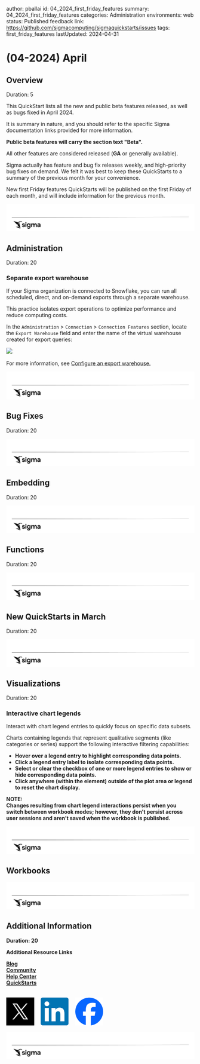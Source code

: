 author: pballai
id: 04_2024_first_friday_features
summary: 04_2024_first_friday_features
categories: Administration
environments: web
status: Published
feedback link: https://github.com/sigmacomputing/sigmaquickstarts/issues
tags: first_friday_features
lastUpdated: 2024-04-31


# (04-2024) April
<!-- The above name is what appears on the website and is searchable. -->

## Overview 
Duration: 5 

This QuickStart lists all the new and public beta features released, as well as bugs fixed in April 2024.

It is summary in nature, and you should refer to the specific Sigma documentation links provided for more information.

**Public beta features will carry the section text "Beta".**

All other features are considered released (**GA** or generally available).

Sigma actually has feature and bug fix releases weekly, and high-priority bug fixes on demand. We felt it was best to keep these QuickStarts to a summary of the previous month for your convenience.

New first Friday features QuickStarts will be published on the first Friday of each month, and will include information for the previous month.

![Footer](assets/sigma_footer.png)

## Administration
Duration: 20

### Separate export warehouse
If your Sigma organization is connected to Snowflake, you can run all scheduled, direct, and on-demand exports through a separate warehouse. 

This practice isolates export operations to optimize performance and reduce computing costs.

In the `Administration` > `Connection` > `Connection Features` section, locate the `Export Warehouse` field and enter the name of the virtual warehouse created for export queries:

<img src="assets/fff_03_2024_2.png" width="800"/>

For more information, see [Configure an export warehouse.](https://help.sigmacomputing.com/docs/configure-an-export-warehouse)

![Footer](assets/sigma_footer.png)

## Bug Fixes
Duration: 20


![Footer](assets/sigma_footer.png)

## Embedding
Duration: 20

![Footer](assets/sigma_footer.png)

## Functions
Duration: 20

![Footer](assets/sigma_footer.png)

## New QuickStarts in March
Duration: 20


![Footer](assets/sigma_footer.png)

## Visualizations
Duration: 20

### Interactive chart legends
Interact with chart legend entries to quickly focus on specific data subsets. 

Charts containing legends that represent qualitative segments (like categories or series) support the following interactive filtering capabilities:

 <ul>
      <li><strong> Hover over a legend entry to highlight corresponding data points.</li>
      <li><strong> Click a legend entry label to isolate corresponding data points.</li>
      <li><strong> Select or clear the checkbox of one or more legend entries to show or hide corresponding data points.</li>
      <li><strong> Click anywhere (within the element) outside of the plot area or legend to reset the chart display.</li>
</ul>

<aside class="negative">
<strong>NOTE:</strong><br> Changes resulting from chart legend interactions persist when you switch between workbook modes; however, they don’t persist across user sessions and aren’t saved when the workbook is published.
</aside>



![Footer](assets/sigma_footer.png)




## Workbooks

![Footer](assets/sigma_footer.png)

## Additional Information
Duration: 20

**Additional Resource Links**

[Blog](https://www.sigmacomputing.com/blog/)<br>
[Community](https://community.sigmacomputing.com/)<br>
[Help Center](https://help.sigmacomputing.com/hc/en-us)<br>
[QuickStarts](https://quickstarts.sigmacomputing.com/)<br>
<br>

[<img src="./assets/twitter.png" width="75"/>](https://twitter.com/sigmacomputing)&emsp;
[<img src="./assets/linkedin.png" width="75"/>](https://www.linkedin.com/company/sigmacomputing)&emsp;
[<img src="./assets/facebook.png" width="75"/>](https://www.facebook.com/sigmacomputing)

![Footer](assets/sigma_footer.png)
